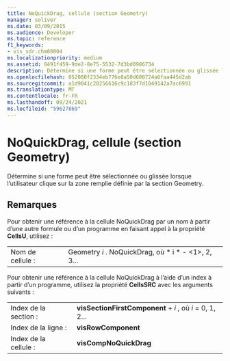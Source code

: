 ```yaml
---
title: NoQuickDrag, cellule (section Geometry)
manager: soliver
ms.date: 03/09/2015
ms.audience: Developer
ms.topic: reference
f1_keywords:
- vis_sdr.chm80004
ms.localizationpriority: medium
ms.assetid: 8491f459-9de2-8e75-5532-7d3bd0986734
description: Détermine si une forme peut être sélectionnée ou glissée lorsque l’utilisateur clique sur la zone remplie définie par la section Geometry.
ms.openlocfilehash: 052080f2334eb776e8a50d608724a6faa445d2ab
ms.sourcegitcommit: a1d9041c20256616c9c183f7d1049142a7ac6991
ms.translationtype: MT
ms.contentlocale: fr-FR
ms.lasthandoff: 09/24/2021
ms.locfileid: "59627869"
---
```

# <a name="noquickdrag-cell-geometry-section"></a>NoQuickDrag, cellule (section Geometry)

Détermine si une forme peut être sélectionnée ou glissée lorsque l’utilisateur clique sur la zone remplie définie par la section Geometry.
  
## <a name="remarks"></a>Remarques

Pour obtenir une référence à la cellule NoQuickDrag par un nom à partir d’une autre formule ou d’un programme en faisant appel à la propriété **CellsU**, utilisez : 
  
|||
|:-----|:-----|
|Nom de cellule :  <br/> |Geometry  *i*  . NoQuickDrag, où * i * - <1>, 2, 3...  <br/> |
   
Pour obtenir une référence à la cellule NoQuickDrag à l’aide d’un index à partir d’un programme, utilisez la propriété **CellsSRC** avec les arguments suivants : 
  
|||
|:-----|:-----|
|Index de la section :  <br/> |**visSectionFirstComponent**  +   *i* , où *i* = 0, 1, 2...  <br/> |
|Index de la ligne :  <br/> |**visRowComponent** <br/> |
|Index de la cellule :  <br/> |**visCompNoQuickDrag** <br/> |
   


